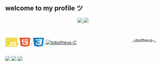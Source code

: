 ## welcome to my profile ツ

<div align="center">
  <a href="https://github.com/robotheus">
  <img height="180em" src="https://github-readme-stats.vercel.app/api?username=robotheus&show_icons=true&theme=cobalt&include_all_commits=true&count_private=true"/>
  <img height="180em" src="https://github-readme-stats.vercel.app/api/top-langs/?username=robotheus&layout=compact&langs_count=7&theme=cobalt"/>
</div>
  
  ##
 <div style="display: inline_block"><br>
  <img align="center" alt="robotheus-Js" height="30" width="40" src="https://raw.githubusercontent.com/devicons/devicon/master/icons/javascript/javascript-plain.svg">
  <img align="center" alt="robotheus-HTML" height="30" width="40" src="https://raw.githubusercontent.com/devicons/devicon/master/icons/html5/html5-original.svg">
  <img align="center" alt="robotheus-CSS" height="30" width="40" src="https://raw.githubusercontent.com/devicons/devicon/master/icons/css3/css3-original.svg">
  <img align="center" alt="tobotheus-C" height="30" width="40" src="https://cdn.jsdelivr.net/gh/devicons/devicon/icons/c/c-original.svg"/>
  <img align="right" alt="robotheus-pic" height="150" style="border-radius:50px;" src="https://encrypted-tbn0.gstatic.com/images?q=tbn:ANd9GcR0rt1Hf4tBUy6AUr4ChRaosP_U2PNxs9UIiw&usqp=CAU">
</div>
  
 ##
 
<div> 
  <a href="https://instagram.com/robotmatheus" target="_blank"><img src="https://img.shields.io/badge/-Instagram-%23E4405F?style=for-the-badge&logo=instagram&logoColor=white" target="_blank"></a>
 	<a href = "mailto:matheusrickbatista@aluno.ufsj.edu.br"><img src="https://img.shields.io/badge/Gmail-D14836?style=for-the-badge&logo=gmail&logoColor=white" target="_blank"></a>
  <a href="matheusrickbatista@aluno.ufsj.edu.br" target="_blank"><img src="https://img.shields.io/badge/-LinkedIn-%230077B5?style=for-the-badge&logo=linkedin&logoColor=white" target="_blank"></a> 
 
  
</div>
